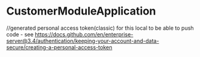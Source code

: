 # CustomerModuleApplication



//generated personal access token(classic) for this local to be able to push code - see https://docs.github.com/en/enterprise-server@3.4/authentication/keeping-your-account-and-data-secure/creating-a-personal-access-token

